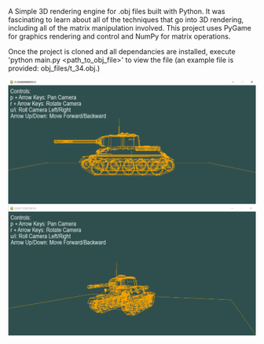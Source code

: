 A Simple 3D rendering engine for .obj files built with Python. It was fascinating to learn about all of the techniques that go into 3D rendering, including all of the matrix manipulation involved. This project uses PyGame for graphics rendering and control and NumPy for matrix operations.

Once the project is cloned and all dependancies are installed, execute 'python main.py <path_to_obj_file>' to view the file (an example file is provided: obj_files/t_34.obj.)

<img width="598" alt="screenshot_1" src="/screenshots/screenshot_1.PNG" />
<img width="601" alt="screenshot_2" src="/screenshots/screenshot_2.PNG" />
